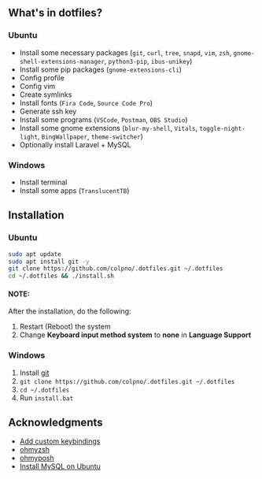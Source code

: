## What's in dotfiles?

### Ubuntu

- Install some necessary packages (`git`, `curl`, `tree`, `snapd`, `vim`, `zsh`, `gnome-shell-extensions-manager`, `python3-pip`, `ibus-unikey`)
- Install some pip packages (`gnome-extensions-cli`)
- Config profile
- Config vim
- Create symlinks
- Install fonts (`Fira Code`, `Source Code Pro`)
- Generate ssh key
- Install some programs (`VSCode`, `Postman`, `OBS Studio`)
- Install some gnome extensions (`blur-my-shell`, `Vitals`, `toggle-night-light`, `BingWallpaper`, `theme-switcher`)
- Optionally install Laravel + MySQL

### Windows

- Install terminal
- Install some apps (`TranslucentTB`)



## Installation

### Ubuntu

```bash
sudo apt update
sudo apt install git -y
git clone https://github.com/colpno/.dotfiles.git ~/.dotfiles
cd ~/.dotfiles && ./install.sh
```

#### NOTE:
After the installation, do the following:
1. Restart (Reboot) the system 
1. Change **Keyboard input method system** to **none** in **Language Support**

### Windows

1. Install [git](https://git-scm.com/download/win)
1. `git clone https://github.com/colpno/.dotfiles.git ~/.dotfiles`
1. `cd ~/.dotfiles`
1. Run `install.bat`



## Acknowledgments

- [Add custom keybindings](https://techwiser.com/custom-keyboard-shortcuts-ubuntu/)
- [ohmyzsh](https://github.com/ohmyzsh/ohmyzsh)
- [ohmyposh](https://ohmyposh.dev/docs)
- [Install MySQL on Ubuntu](https://www.digitalocean.com/community/tutorials/how-to-install-mysql-on-ubuntu-20-04)
